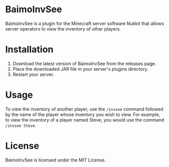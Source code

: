 # BaimoInvSee
BaimoInvSee is a plugin for the Minecraft server software Nukkit that allows server operators to view the inventory of other players.

# Installation
1. Download the latest version of BaimoInvSee from the releases page.
2. Place the downloaded JAR file in your server's plugins directory.
3. Restart your server.

# Usage
To view the inventory of another player, use the `/invsee` command followed by the name of the player whose inventory you wish to view. For example, to view the inventory of a player named Steve, you would use the command `/invsee Steve`.

# License
BaimoInvSee is licensed under the MIT License.
